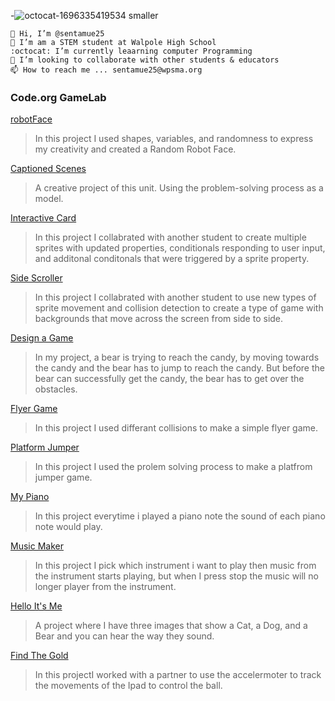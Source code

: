 -![octocat-1696335419534 smaller](https://github.com/sentamue25/sentamue25/assets/146837806/73edc3fb-6818-4e07-8baa-fe374e300a35)

    👋 Hi, I’m @sentamue25
    👀 I’m am a STEM student at Walpole High School
    :octocat: I’m currently leaarning computer Programming
    💁 I’m looking to collaborate with other students & educators
    📫 How to reach me ... sentamue25@wpsma.org

### Code.org GameLab
[robotFace](https://sentamue25.github.io/robotFace)
> In this project I used shapes, variables, and randomness to express my creativity and created a Random Robot Face.

[Captioned Scenes](https://studio.code.org/projects/gamelab/5R_I1LmAhuvBcc1gHe_gPp6kpYE15cZwck5TT7iBEKc)
>  A creative project of this unit. Using the problem-solving process as a model.

[Interactive Card](https://studio.code.org/projects/gamelab/Ij4JCrzG5w7XjALoQWzJKTBn9QVPobZA8SEivBOBqrU)
> In this project I collabrated with another student to create multiple sprites with updated properties, conditionals responding to user input, and additonal conditonals that were triggered by a sprite property.

[Side Scroller](https://studio.code.org/projects/gamelab/dsGjFQRS4UDzsUmT36QHVgqecHx6_Xs85YLt8Els9ig)
> In this project I collabrated with another student to use new types of sprite movement and collision detection to create a type of game with backgrounds that move across the screen from side to side.

[Design a Game](https://studio.code.org/projects/gamelab/fPPlOTh8rrGWo9pZBX1Oh1cz3I4pP5dRaObC3ZV1iio)
>In  my project, a bear is trying to reach the candy, by moving towards the candy and the bear has to jump to reach the candy. But before the bear can successfully get the candy, the bear has to get over the obstacles.

[Flyer Game](https://studio.code.org/projects/gamelab/ETIE3chFmvSOTBzbhBVsOr28cPBgtrS5rsBan0Y-2zA)
> In this project I used differant collisions to make a simple flyer game.

[Platform Jumper](https://studio.code.org/projects/gamelab/MIFCgQbfiR5FXLdCMWfTlge9gUf_LBDaRfRWj4qMND4)
> In this project I used the prolem solving process to make a platfrom jumper game.

[My Piano](https://gallery.appinventor.mit.edu/?galleryid=362b9905-ddfb-4971-9c5a-f58d77c4ce09)
> In this project everytime i played a piano note the sound of each piano note would play.

[Music Maker](https://gallery.appinventor.mit.edu/?galleryid=ba1f9a02-d940-491f-979d-b893b0c1715c)
> In this project I pick which instrument i want to play then music from the instrument starts playing, but when I press stop the music will no longer player from the instrument.

[ Hello It's Me](https://gallery.appinventor.mit.edu/?galleryid=c6a36b49-c7b7-4f42-9b73-bf3906fcff2b)
> A project where I have three images that show a Cat, a Dog, and a Bear and you can hear the way they sound.

[Find The Gold](https://gallery.appinventor.mit.edu/?galleryid=53e3c2fb-211f-4ad7-b1fe-52887f1120f9)
> In this projectI worked with a partner to use the accelermoter to track the movements of the Ipad to control the ball.
